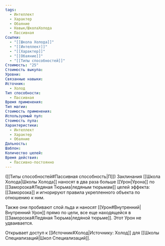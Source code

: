 ```yaml
---
tags:
  - Интеллект
  - Характер
  - Обаяние
  - Навык/ШколаХолода
  - Пассивная
Ссылки:
  - "[[Школа Холода]]"
  - "[[Интеллект]]"
  - "[[Характер]]"
  - "[[Обаяние]]"
  - "[[Типы способностей]]"
Стоимость: "25"
Стоимость выкупа: 
Уровни: 
Связанные навыки: 
Источник:
  - Холод
Тип способности:
  - Пассивная
Время применения: 
Тип магии: 
Стоимость применения: 
Используемый пул: 
Стоимость пула: 
Характеристики:
  - Интеллект
  - Характер
  - Обаяние
Дальность: 
Шаблон: 
Количество целей: 
Время действия:
  - Пассивно-постоянно
---
```

([[Типы способностей#Пассивная способность|П]]) Заклинания [[Школа Холода|Школы Холода]] наносят в два раза больше [[Урон|Урона]] по [[Заморозка#Ледяная Тюрьма|ледяным тюрьмам]] целей эффекта: [[Заморозка]] и игнорируют правила укрепленного объекта по отношению к ним. 

Также они пробивают слой льда и наносят [[Урон#Внутренний|Внутренний Урон]] прямо по цели, все еще находящейся в [[Заморозка#Ледяная Тюрьма|ледяной тюрьме]]. Этот Урон не удваивается. 

Открывает доступ к [[Источник#Холод|Источнику: Холод]] для [[Школы Специализаций|Школ Специализаций]]. 